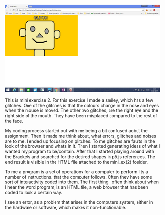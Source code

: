 ![ScreenShot](https://github.com/StefanieMik/AP-2017/blob/master/mini_ex(2)/Glitch.jpg) 

This is mini exercise 2. For this exercise I made a smiley, which has a few glitches. One of the glitches is that the colours change in the nose and eyes when the mouse is moved. The other two glitches, are the right eye and the right side of the mouth. They have been misplaced compared to the rest of the face. 

My coding process started out with me being a bit confused aobut the assignment. Then it made me think about, what errors, glitches and noises are to me. I ended up focusing on glitches. To me glitches are faults in the look of the browser and whats in it. Then I started generating ideas of what I wanted my program to be/contain. After that I started playing around with the Brackets and searched for the desired shapes in p5.js references. The end result is visible in the HTML file attached to the mini_ex(2) foulder.  

To me a program is a set of operations for a computer to perform. Its a number of instructions, that the computer follows. Often they have some sort of interactivity coded into them. The first thing I often think about when I hear the word program, is an HTML file, a web browser that has been coded to look a certain way. 

I see an error, as a problem that arises in the computers system, either in the hardware or software, which makes it non-functionable.  
